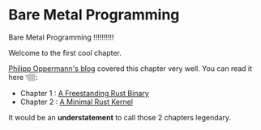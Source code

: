 # Bare Metal Programming

Bare Metal Programming !!!!!!!!!!  

Welcome to the first cool chapter.  


[Philipp Oppermann's blog][writing-an-os-in-rust] covered this chapter very well. You can read it here 👇🏽: 
- Chapter 1 : [A Freestanding Rust Binary][a-freestanding-rust-binary]
- Chapter 2 : [A Minimal Rust Kernel][a-minimal-rust-kernel]  


It would be an **understatement** to call those 2 chapters legendary.  



[writing-an-os-in-rust]: (https://os.phil-opp.com/)
[a-freestanding-rust-binary]: (https://os.phil-opp.com/freestanding-rust-binary/)  
[a-minimal-rust-kernel]: (https://os.phil-opp.com/minimal-rust-kernel/)  
  



